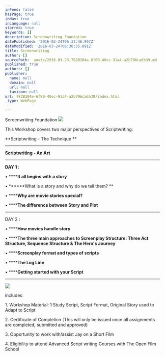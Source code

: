 ```yaml
---
inFeed: false
hasPage: true
inNav: true
inLanguage: null
starred: true
keywords: []
description: Screenwriting Foundation
datePublished: '2016-03-24T06:32:46.907Z'
dateModified: '2016-03-24T06:30:35.891Z'
title: Screenwriting
author: []
sourcePath: _posts/2016-03-23-7828104e-6f80-40ec-91a4-a2b796ca6b39.md
published: true
authors: []
publisher:
  name: null
  domain: null
  url: null
  favicon: null
url: 7828104e-6f80-40ec-91a4-a2b796ca6b39/index.html
_type: WebPage

---
```

Screenwriting Foundation
![](https://the-grid-user-content.s3-us-west-2.amazonaws.com/70c8ac28-47df-4732-b29b-ee6867b8fe4a.jpg)

This Workshop covers two major perspectives of Scriptwriting: 

**Scriptwriting - The Technique **

****

**Scriptwriting - An Art**

****

**DAY 1 :**

• ******It all begins with a story**

• ******What is a story and why do we tell them?  **

• ******Why are movie stories special?**

• ******The difference between Story and Plot**

****

DAY 2 :

• ******How movies handle story**

• ******The three main approaches to Screenplay Structure:  Three Act Structure, Sequence Structure & The Hero's Journey**

• ******Screenplay format and types of scripts**

• ******The Log Line**

• ******Getting started with your Script**

********
![](https://the-grid-user-content.s3-us-west-2.amazonaws.com/d9101ade-435b-4cc5-a487-68208001ddeb.jpg)

includes: 

1\. Workshop Material: 1 Study Script, Script Format, Original Story used to    Adapt to Script

2\. Certificate of Completion (This will only be issued once all assignments are completed, submitted and approved) 

3\. Opportunity to work with/assist Jay on a Short Film 

4\. Eligibility to attend Advanced Script writing Courses with The Open Film School